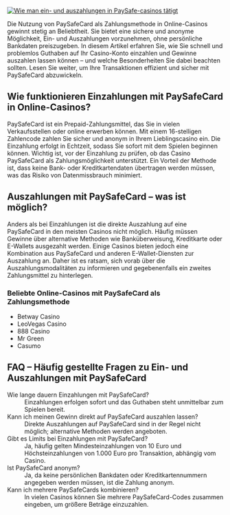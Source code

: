 [![Wie man ein- und auszahlungen in PaySafe-casinos tätigt](https://123-caf.pages.dev/gitsignup.png)](https://vrmoo.ru/Bt82HjjY)

<p>Die Nutzung von PaySafeCard als Zahlungsmethode in Online-Casinos gewinnt stetig an Beliebtheit. Sie bietet eine sichere und anonyme Möglichkeit, Ein- und Auszahlungen vorzunehmen, ohne persönliche Bankdaten preiszugeben. In diesem Artikel erfahren Sie, wie Sie schnell und problemlos Guthaben auf Ihr Casino-Konto einzahlen und Gewinne auszahlen lassen können – und welche Besonderheiten Sie dabei beachten sollten. Lesen Sie weiter, um Ihre Transaktionen effizient und sicher mit PaySafeCard abzuwickeln.</p>  <h2>Wie funktionieren Einzahlungen mit PaySafeCard in Online-Casinos?</h2> <p>PaySafeCard ist ein Prepaid-Zahlungsmittel, das Sie in vielen Verkaufsstellen oder online erwerben können. Mit einem 16-stelligen Zahlencode zahlen Sie sicher und anonym in Ihrem Lieblingscasino ein. Die Einzahlung erfolgt in Echtzeit, sodass Sie sofort mit dem Spielen beginnen können. Wichtig ist, vor der Einzahlung zu prüfen, ob das Casino PaySafeCard als Zahlungsmöglichkeit unterstützt. Ein Vorteil der Methode ist, dass keine Bank- oder Kreditkartendaten übertragen werden müssen, was das Risiko von Datenmissbrauch minimiert.</p>  <h2>Auszahlungen mit PaySafeCard – was ist möglich?</h2> <p>Anders als bei Einzahlungen ist die direkte Auszahlung auf eine PaySafeCard in den meisten Casinos nicht möglich. Häufig müssen Gewinne über alternative Methoden wie Banküberweisung, Kreditkarte oder E-Wallets ausgezahlt werden. Einige Casinos bieten jedoch eine Kombination aus PaySafeCard und anderen E-Wallet-Diensten zur Auszahlung an. Daher ist es ratsam, sich vorab über die Auszahlungsmodalitäten zu informieren und gegebenenfalls ein zweites Zahlungsmittel zu hinterlegen.</p>  <h3>Beliebte Online-Casinos mit PaySafeCard als Zahlungsmethode</h3> <ul>   <li>Betway Casino</li>   <li>LeoVegas Casino</li>   <li>888 Casino</li>   <li>Mr Green</li>   <li>Casumo</li> </ul>  <h2>FAQ – Häufig gestellte Fragen zu Ein- und Auszahlungen mit PaySafeCard</h2> <dl>   <dt>Wie lange dauern Einzahlungen mit PaySafeCard?</dt>   <dd>Einzahlungen erfolgen sofort und das Guthaben steht unmittelbar zum Spielen bereit.</dd>    <dt>Kann ich meinen Gewinn direkt auf PaySafeCard auszahlen lassen?</dt>   <dd>Direkte Auszahlungen auf PaySafeCard sind in der Regel nicht möglich; alternative Methoden werden angeboten.</dd>    <dt>Gibt es Limits bei Einzahlungen mit PaySafeCard?</dt>   <dd>Ja, häufig gelten Mindesteinzahlungen von 10 Euro und Höchsteinzahlungen von 1.000 Euro pro Transaktion, abhängig vom Casino.</dd>    <dt>Ist PaySafeCard anonym?</dt>   <dd>Ja, da keine persönlichen Bankdaten oder Kreditkartennummern angegeben werden müssen, ist die Zahlung anonym.</dd>    <dt>Kann ich mehrere PaySafeCards kombinieren?</dt>   <dd>In vielen Casinos können Sie mehrere PaySafeCard-Codes zusammen eingeben, um größere Beträge einzuzahlen.</dd> </dl>